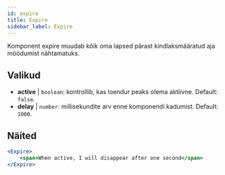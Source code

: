 ```yaml
---
id: expire 
title: Expire
sidebar_label: Expire
---
```


Komponent expire muudab kõik oma lapsed pärast kindlaksmääratud aja möödumist nähtamatuks.

## Valikud

* __active__ | `boolean`: kontrollib, kas loendur peaks olema aktiivne. Default: `false`.
* __delay__ | `number`: millisekundite arv enne komponendi kadumist. Default: `1000`.


## Näited

```jsx live
<Expire>
    <span>When active, I will disappear after one second</span>
</Expire>
```



